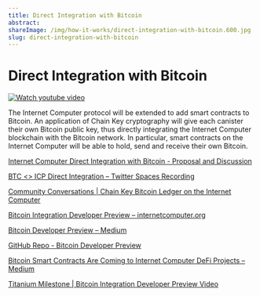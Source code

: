 ```yaml
---
title: Direct Integration with Bitcoin
abstract: 
shareImage: /img/how-it-works/direct-integration-with-bitcoin.600.jpg
slug: direct-integration-with-bitcoin
---
```


# Direct Integration with Bitcoin

[![Watch youtube video](https://img.youtube.com/vi/TtVo3krjARI/0.jpg)](https://www.youtube.com/watch?v=TtVo3krjARI)

The Internet Computer protocol will be extended to add smart contracts to Bitcoin. An application of Chain Key cryptography will give each canister their own Bitcoin public key, thus directly integrating the Internet Computer blockchain with the Bitcoin network. In particular, smart contracts on the Internet Computer will be able to hold, send and receive their own Bitcoin.

[Internet Computer Direct Integration with Bitcoin - Proposal and Discussion](https://forum.dfinity.org/t/direct-integration-with-bitcoin/6147)

[BTC <> ICP Direct Integration – Twitter Spaces Recording](https://www.youtube.com/watch?v=BIf4SYl3pxo)

[Community Conversations | Chain Key Bitcoin Ledger on the Internet Computer](https://www.youtube.com/watch?v=l8koeVGZe_Y)

[Bitcoin Integration Developer Preview – internetcomputer.org](https://internetcomputer.org/docs/developers-guide/concepts/bitcoin-integration.html)

[Bitcoin Developer Preview – Medium](https://medium.com/dfinity/the-internet-computers-bitcoin-developer-preview-is-now-available-85ce1df6b17d)

[GitHub Repo - Bitcoin Developer Preview](https://github.com/dfinity/bitcoin-developer-preview)

[Bitcoin Smart Contracts Are Coming to Internet Computer DeFi Projects – Medium](https://medium.com/dfinity/bitcoin-smart-contracts-are-coming-to-internet-computer-defi-projects-dd6786078853)

[Titanium Milestone | Bitcoin Integration Developer Preview Video](https://www.youtube.com/watch?v=qwRQ7Wy9y7g&list=PLuhDt1vhGcrfCVx1CVFrRcFomKtm9wnYe&index=3)
